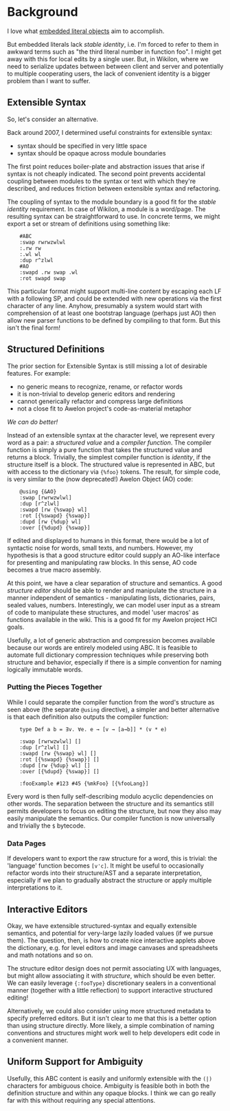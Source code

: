 
# Background

I love what [embedded literal objects](EmbeddedLiteralObjects.md) aim to accomplish. 

But embedded literals lack *stable identity*, i.e. I'm forced to refer to them in awkward terms such as "the third literal number in function foo". I might get away with this for local edits by a single user. But, in Wikilon, where we need to serialize updates between between client and server and potentially to multiple cooperating users, the lack of convenient identity is a bigger problem than I want to suffer. 

## Extensible Syntax

So, let's consider an alternative.

Back around 2007, I determined useful constraints for extensible syntax: 

* syntax should be specified in very little space
* syntax should be opaque across module boundaries

The first point reduces boiler-plate and abstraction issues that arise if syntax is not cheaply indicated. The second point prevents accidental coupling between modules to the syntax or text with which they're described, and reduces friction between extensible syntax and refactoring.

The coupling of syntax to the module boundary is a good fit for the *stable identity* requirement. In case of Wikilon, a module is a word/page. The resulting syntax can be straightforward to use. In concrete terms, we might export a set or stream of definitions using something like:
        
        #ABC
        :swap rwrwzwlwl
        :.rw rw
        :.wl wl
        :dup r^zlwl
        #AO
        :swapd .rw swap .wl
        :rot swapd swap

This particular format might support multi-line content by escaping each LF with a following SP, and could be extended with new operations via the first character of any line. Anyhow, presumably a system would start with comprehension of at least one bootstrap language (perhaps just AO) then allow new parser functions to be defined by compiling to that form. But this isn't the final form!

## Structured Definitions 

The prior section for Extensible Syntax is still missing a lot of desirable features. For example:

* no generic means to recognize, rename, or refactor words
* it is non-trivial to develop generic editors and rendering
* cannot generically refactor and compress large definitions
* not a close fit to Awelon project's code-as-material metaphor

*We can do better!*

Instead of an extensible syntax at the character level, we represent every word as a pair: a *structured value* and a *compiler function*. The compiler function is simply a pure function that takes the structured value and returns a block. Trivially, the simplest compiler function is *identity*, if the structure itself is a block. The structured value is represented in ABC, but with access to the dictionary via `{%foo}` tokens. The result, for simple code, is very similar to the (now deprecated!) Awelon Object (AO) code:

        @using {&AO}
        :swap [rwrwzwlwl]
        :dup [r^zlwl]
        :swapd [rw {%swap} wl]
        :rot [{%swapd} {%swap}]
        :dupd [rw {%dup} wl]
        :over [{%dupd} {%swap}]

If edited and displayed to humans in this format, there would be a lot of syntactic noise for words, small texts, and numbers. However, my hypothesis is that a good structure editor could supply an AO-like interface for presenting and manipulating raw blocks. In this sense, AO code becomes a true macro assembly.

At this point, we have a clear separation of structure and semantics. A good *structure editor* should be able to render and manipulate the structure in a manner independent of semantics - manipulating lists, dictionaries, pairs, sealed values, numbers. Interestingly, we can model user input as a stream of code to manipulate these structures, and model 'user macros' as functions available in the wiki. This is a good fit for my Awelon project HCI goals.

Usefully, a lot of generic abstraction and compression becomes available because our words are entirely modeled using ABC. It is feasible to automate full dictionary compression techniques while preserving both structure and behavior, especially if there is a simple convention for naming logically immutable words.

### Putting the Pieces Together

While I could separate the compiler function from the word's structure as seen above (the separate `@using` directive), a simpler and better alternative is that each definition also outputs the compiler function:

        type Def a b = ∃v. ∀e. e → [v → [a→b]] * (v * e)

        :swap [rwrwzwlwl] []
        :dup [r^zlwl] []
        :swapd [rw {%swap} wl] []
        :rot [{%swapd} {%swap}] []
        :dupd [rw {%dup} wl] []
        :over [{%dupd} {%swap}] []

        :fooExample #123 #45 {%mkFoo} [{%fooLang}]

Every word is then fully self-describing modulo acyclic dependencies on other words. The separation between the structure and its semantics still permits developers to focus on editing the structure, but now they also may easily manipulate the semantics. Our compiler function is now universally and trivially the `$` bytecode.

### Data Pages

If developers want to export the raw structure for a word, this is trivial: the 'language' function becomes `[v'c]`. It might be useful to occasionally refactor words into their structure/AST and a separate interpretation, especially if we plan to gradually abstract the structure or apply multiple interpretations to it.

## Interactive Editors

Okay, we have extensible structured-syntax and equally extensible semantics, and potential for very-large lazily loaded values (if we pursue them). The question, then, is how to create nice interactive applets above the dictionary, e.g. for level editors and image canvases and spreadsheets and math notations and so on. 

The structure editor design does not permit associating UX with languages, but might allow associating it with *structure*, which should be even better. We can easily leverage `{:fooType}` discretionary sealers in a conventional manner (together with a little reflection) to support interactive structured editing!

Alternatively, we could also consider using more structured metadata to specify preferred editors. But it isn't clear to me that this is a better option than using structure directly. More likely, a simple combination of naming conventions and structures might work well to help developers edit code in a convenient manner.

## Uniform Support for Ambiguity

Usefully, this ABC content is easily and uniformly extensible with the `(|)` characters for ambiguous choice. Ambiguity is feasible both in both the definition structure and within any opaque blocks. I think we can go really far with this without requiring any special attentions. 

